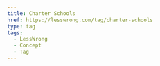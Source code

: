 ```yaml
---
title: Charter Schools
href: https://lesswrong.com/tag/charter-schools
type: tag
tags:
  - LessWrong
  - Concept
  - Tag
---
```


